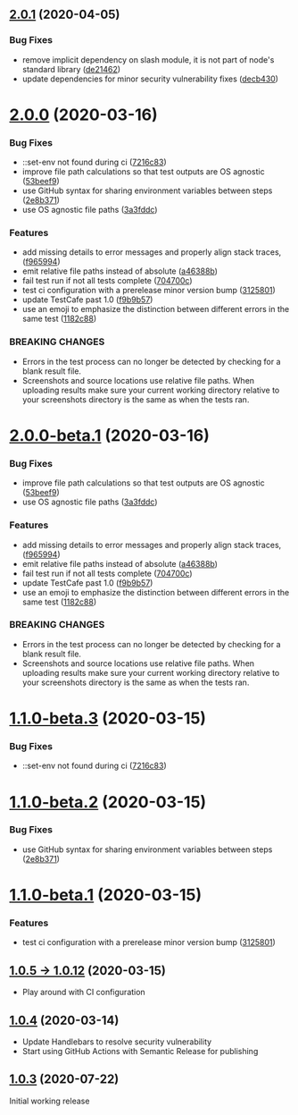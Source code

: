 ## [2.0.1](https://github.com/NickLargen/testcafe-reporter-nunit3/compare/v2.0.0...v2.0.1) (2020-04-05)


### Bug Fixes

* remove implicit dependency on slash module, it is not part of node's standard library ([de21462](https://github.com/NickLargen/testcafe-reporter-nunit3/commit/de214625b8141bf65f6b9ac94f3cf0f89cb2c522))
* update dependencies for minor security vulnerability fixes ([decb430](https://github.com/NickLargen/testcafe-reporter-nunit3/commit/decb430d9e0102b309c66adcb3cc503557e39d43))

# [2.0.0](https://github.com/NickLargen/testcafe-reporter-nunit3/compare/v1.0.12...v2.0.0) (2020-03-16)


### Bug Fixes

* ::set-env not found during ci ([7216c83](https://github.com/NickLargen/testcafe-reporter-nunit3/commit/7216c8328a6e9d1e8ca68bf59684d585bacc052b))
* improve file path calculations so that test outputs are OS agnostic ([53beef9](https://github.com/NickLargen/testcafe-reporter-nunit3/commit/53beef971f2c6e0f0ccb1e432e5a8cec14c8dae4))
* use GitHub syntax for sharing environment variables between steps ([2e8b371](https://github.com/NickLargen/testcafe-reporter-nunit3/commit/2e8b3714d39c703eb7d863dc652046cb6e01dde4))
* use OS agnostic file paths ([3a3fddc](https://github.com/NickLargen/testcafe-reporter-nunit3/commit/3a3fddc8804bb44c04b0ddf394178997b11c7c04))


### Features

* add missing details to error messages and properly align stack traces, ([f965994](https://github.com/NickLargen/testcafe-reporter-nunit3/commit/f965994fbaca80b0336e5315bfac4017a45731c5))
* emit relative file paths instead of absolute ([a46388b](https://github.com/NickLargen/testcafe-reporter-nunit3/commit/a46388b0d2ee964bd41508cc5af137d0fe46bf3c))
* fail test run if not all tests complete ([704700c](https://github.com/NickLargen/testcafe-reporter-nunit3/commit/704700c058f132971be2245864bc4a3239d691ba))
* test ci configuration with a prerelease minor version bump ([3125801](https://github.com/NickLargen/testcafe-reporter-nunit3/commit/3125801371440effbe8437b7a6b66c87c9a9dd61))
* update TestCafe past 1.0 ([f9b9b57](https://github.com/NickLargen/testcafe-reporter-nunit3/commit/f9b9b5754c77be1d55ed836955df06f31048b217))
* use an emoji to emphasize the distinction between different errors in the same test ([1182c88](https://github.com/NickLargen/testcafe-reporter-nunit3/commit/1182c88c56b706dbe3c8ff21cfaa5ed0905eca39))


### BREAKING CHANGES

* Errors in the test process can no longer be detected by checking for a blank result
file.
* Screenshots and source locations use relative file paths. When uploading results
make sure your current working directory relative to your screenshots directory is the same as when
the tests ran.

# [2.0.0-beta.1](https://github.com/NickLargen/testcafe-reporter-nunit3/compare/v1.1.0-beta.3...v2.0.0-beta.1) (2020-03-16)


### Bug Fixes

* improve file path calculations so that test outputs are OS agnostic ([53beef9](https://github.com/NickLargen/testcafe-reporter-nunit3/commit/53beef971f2c6e0f0ccb1e432e5a8cec14c8dae4))
* use OS agnostic file paths ([3a3fddc](https://github.com/NickLargen/testcafe-reporter-nunit3/commit/3a3fddc8804bb44c04b0ddf394178997b11c7c04))


### Features

* add missing details to error messages and properly align stack traces, ([f965994](https://github.com/NickLargen/testcafe-reporter-nunit3/commit/f965994fbaca80b0336e5315bfac4017a45731c5))
* emit relative file paths instead of absolute ([a46388b](https://github.com/NickLargen/testcafe-reporter-nunit3/commit/a46388b0d2ee964bd41508cc5af137d0fe46bf3c))
* fail test run if not all tests complete ([704700c](https://github.com/NickLargen/testcafe-reporter-nunit3/commit/704700c058f132971be2245864bc4a3239d691ba))
* update TestCafe past 1.0 ([f9b9b57](https://github.com/NickLargen/testcafe-reporter-nunit3/commit/f9b9b5754c77be1d55ed836955df06f31048b217))
* use an emoji to emphasize the distinction between different errors in the same test ([1182c88](https://github.com/NickLargen/testcafe-reporter-nunit3/commit/1182c88c56b706dbe3c8ff21cfaa5ed0905eca39))


### BREAKING CHANGES

* Errors in the test process can no longer be detected by checking for a blank result
file.
* Screenshots and source locations use relative file paths. When uploading results
make sure your current working directory relative to your screenshots directory is the same as when
the tests ran.

# [1.1.0-beta.3](https://github.com/NickLargen/testcafe-reporter-nunit3/compare/v1.1.0-beta.2...v1.1.0-beta.3) (2020-03-15)

### Bug Fixes

- ::set-env not found during ci ([7216c83](https://github.com/NickLargen/testcafe-reporter-nunit3/commit/7216c8328a6e9d1e8ca68bf59684d585bacc052b))

# [1.1.0-beta.2](https://github.com/NickLargen/testcafe-reporter-nunit3/compare/v1.1.0-beta.1...v1.1.0-beta.2) (2020-03-15)

### Bug Fixes

- use GitHub syntax for sharing environment variables between steps ([2e8b371](https://github.com/NickLargen/testcafe-reporter-nunit3/commit/2e8b3714d39c703eb7d863dc652046cb6e01dde4))

# [1.1.0-beta.1](https://github.com/NickLargen/testcafe-reporter-nunit3/compare/v1.0.12...v1.1.0-beta.1) (2020-03-15)

### Features

- test ci configuration with a prerelease minor version bump ([3125801](https://github.com/NickLargen/testcafe-reporter-nunit3/commit/3125801371440effbe8437b7a6b66c87c9a9dd61))

## [1.0.5 -> 1.0.12](https://github.com/NickLargen/testcafe-reporter-nunit3/compare/v1.0.4...v1.0.12) (2020-03-15)

- Play around with CI configuration

## [1.0.4](https://github.com/NickLargen/testcafe-reporter-nunit3/compare/1.0.3...v1.0.4) (2020-03-14)

- Update Handlebars to resolve security vulnerability
- Start using GitHub Actions with Semantic Release for publishing

## [1.0.3](https://github.com/NickLargen/testcafe-reporter-nunit3/tree/1.0.3) (2020-07-22)

Initial working release
